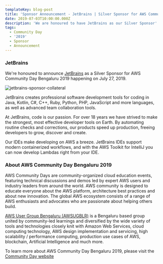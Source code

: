 ```yaml
---
templateKey: blog-post
title: 'Sponsor Announcement - JetBrains | Silver Sponsor for AWS Community Day 2019'
date: 2019-07-03T10:00:00.000Z
description: 'We are honoured to have JetBrains as our Silver Sponsor'
tags:
  - Community Day
  - '2019'
  - Sponsor
  - Announcement
---
```


### JetBrains 

We're honoured to announce [JetBrains](https://www.jetbrains.com/) as a Silver Sponsor for AWS Community Day Bengaluru 2019 happening on July 27, 2019.

![jetbrains-sponsor-collateral](/img/communityday2019/jetbrains.png)

JetBrains creates professional software development tools for coding in Java, Kotlin, C#, C++, Ruby, Python, PHP, JavaScript and more languages, as well as advanced team collaboration tools.

At JetBrains, code is our passion. For over 18 years we have strived to make the strongest, most effective developer tools on Earth. By automating routine checks and corrections, our products speed up production, freeing developers to grow, discover and create.

Our IDEs make developing on AWS a breeze. JetBrains IDEs support modern containerized workflows, and with the AWS Toolkit for IntelliJ you can now develop Lambdas right from your IDE.


### About AWS Community Day Bengaluru 2019

AWS Community Days are community-organized cloud education events, featuring technical discussions and demos led by expert AWS users and industry leaders from around the world. AWS community is designed to educate everyone about the AWS platform, architecture best practices and about new innovation. The global AWS ecosystem consists of a range of AWS enthusiasts and advocates who are passionate about helping others build.

[AWS User Group Bengaluru (AWSUGBLR)](https://awsugblr.in) is a Bengaluru based group united by community-led learnings and diversified by the wide variety of tools and technologies closely knit with Amazon Web Services, cloud computing technology, AWS design implementation and servicing, high scalability / performance computing, production use cases of AWS, blockchain, Artificial Intelligence and much more. 

To learn more about AWS Community Day Bengaluru 2019, please visit the [Community Day website](https://communityday.awsugblr.in)
